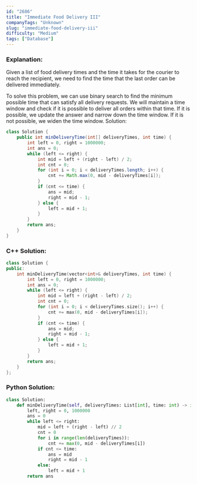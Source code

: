```yaml
---
id: "2686"
title: "Immediate Food Delivery III"
companyTags: "Unknown"
slug: "immediate-food-delivery-iii"
difficulty: "Medium"
tags: ["Database"]
---
```


### Explanation:

Given a list of food delivery times and the time it takes for the courier to reach the recipient, we need to find the time that the last order can be delivered immediately.

To solve this problem, we can use binary search to find the minimum possible time that can satisfy all delivery requests. We will maintain a time window and check if it is possible to deliver all orders within that time. If it is possible, we update the answer and narrow down the time window. If it is not possible, we widen the time window.
 Solution:
```java
class Solution {
    public int minDeliveryTime(int[] deliveryTimes, int time) {
        int left = 0, right = 1000000;
        int ans = 0;
        while (left <= right) {
            int mid = left + (right - left) / 2;
            int cnt = 0;
            for (int i = 0; i < deliveryTimes.length; i++) {
                cnt += Math.max(0, mid - deliveryTimes[i]);
            }
            if (cnt <= time) {
                ans = mid;
                right = mid - 1;
            } else {
                left = mid + 1;
            }
        }
        return ans;
    }
}
```

### C++ Solution:
```cpp
class Solution {
public:
    int minDeliveryTime(vector<int>& deliveryTimes, int time) {
        int left = 0, right = 1000000;
        int ans = 0;
        while (left <= right) {
            int mid = left + (right - left) / 2;
            int cnt = 0;
            for (int i = 0; i < deliveryTimes.size(); i++) {
                cnt += max(0, mid - deliveryTimes[i]);
            }
            if (cnt <= time) {
                ans = mid;
                right = mid - 1;
            } else {
                left = mid + 1;
            }
        }
        return ans;
    }
};
```

### Python Solution:
```python
class Solution:
    def minDeliveryTime(self, deliveryTimes: List[int], time: int) -> int:
        left, right = 0, 1000000
        ans = 0
        while left <= right:
            mid = left + (right - left) // 2
            cnt = 0
            for i in range(len(deliveryTimes)):
                cnt += max(0, mid - deliveryTimes[i])
            if cnt <= time:
                ans = mid
                right = mid - 1
            else:
                left = mid + 1
        return ans
```